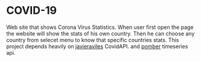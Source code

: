 # COVID-19
Web site that shows Corona Virus Statistics.
When user first open the page the website will show the stats of his own country. Then he can choose 
any country from selecet menu to know that specific countries stats.
This project depends heavily on [javieraviles](https://github.com/javieraviles/covidAPI) CovidAPI.
and [pomber](https://github.com/pomber/covid19) timeseries api.
